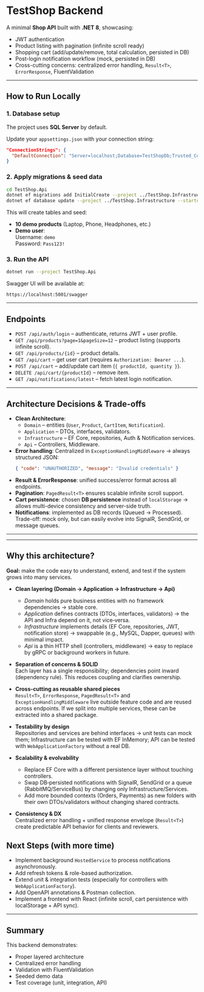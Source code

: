 # TestShop Backend

A minimal **Shop API** built with **.NET 8**, showcasing:
- JWT authentication
- Product listing with pagination (infinite scroll ready)
- Shopping cart (add/update/remove, total calculation, persisted in DB)
- Post-login notification workflow (mock, persisted in DB)
- Cross-cutting concerns: centralized error handling, `Result<T>`, `ErrorResponse`, FluentValidation

---

## How to Run Locally

### 1. Database setup
The project uses **SQL Server** by default.

Update your `appsettings.json` with your connection string:

```json
"ConnectionStrings": {
  "DefaultConnection": "Server=localhost;Database=TestShopDb;Trusted_Connection=True;TrustServerCertificate=True;"
}
```

### 2. Apply migrations & seed data
```bash
cd TestShop.Api
dotnet ef migrations add InitialCreate --project ../TestShop.Infrastructure --startup-project .
dotnet ef database update --project ../TestShop.Infrastructure --startup-project .
```

This will create tables and seed:
- **10 demo products** (Laptop, Phone, Headphones, etc.)
- **Demo user**:  
  Username: `demo`  
  Password: `Pass123!`

### 3. Run the API
```bash
dotnet run --project TestShop.Api
```

Swagger UI will be available at:
```
https://localhost:5001/swagger
```

---

## Endpoints

- `POST /api/auth/login` – authenticate, returns JWT + user profile.  
- `GET /api/products?page=1&pageSize=12` – product listing (supports infinite scroll).  
- `GET /api/products/{id}` – product details.  
- `GET /api/cart` – get user cart (requires `Authorization: Bearer ...`).  
- `POST /api/cart` – add/update cart item (`{ productId, quantity }`).  
- `DELETE /api/cart/{productId}` – remove item.  
- `GET /api/notifications/latest` – fetch latest login notification.  

---

## Architecture Decisions & Trade-offs

- **Clean Architecture**:
  - `Domain` – entities (`User`, `Product`, `CartItem`, `Notification`).
  - `Application` – DTOs, interfaces, validators.
  - `Infrastructure` – EF Core, repositories, Auth & Notification services.
  - `Api` – Controllers, Middleware.
- **Error handling**: Centralized in `ExceptionHandlingMiddleware` → always structured JSON:
  ```json
  { "code": "UNAUTHORIZED", "message": "Invalid credentials" }
  ```
- **Result<T> & ErrorResponse**: unified success/error format across all endpoints.
- **Pagination**: `PagedResult<T>` ensures scalable infinite scroll support.
- **Cart persistence**: chosen **DB persistence** instead of `localStorage` → allows multi-device consistency and server-side truth.
- **Notifications**: implemented as DB records (Queued → Processed). Trade-off: mock only, but can easily evolve into SignalR, SendGrid, or message queues.

---

---

## Why this architecture?

**Goal:** make the code easy to understand, extend, and test if the system grows into many services.

- **Clean layering (Domain → Application → Infrastructure → Api)**  
  - *Domain* holds pure business entities with no framework dependencies → stable core.  
  - *Application* defines contracts (DTOs, interfaces, validators) → the API and Infra depend on it, not vice‑versa.  
  - *Infrastructure* implements details (EF Core, repositories, JWT, notification store) → swappable (e.g., MySQL, Dapper, queues) with minimal impact.  
  - *Api* is a thin HTTP shell (controllers, middleware) → easy to replace by gRPC or background workers in future.

- **Separation of concerns & SOLID**  
  Each layer has a single responsibility; dependencies point inward (dependency rule). This reduces coupling and clarifies ownership.

- **Cross‑cutting as reusable shared pieces**  
  `Result<T>`, `ErrorResponse`, `PagedResult<T>` and `ExceptionHandlingMiddleware` live outside feature code and are reused across endpoints. If we split into multiple services, these can be extracted into a shared package.

- **Testability by design**  
  Repositories and services are behind interfaces → unit tests can mock them; Infrastructure can be tested with EF InMemory; API can be tested with `WebApplicationFactory` without a real DB.

- **Scalability & evolvability**  
  - Replace EF Core with a different persistence layer without touching controllers.  
  - Swap DB‑persisted notifications with SignalR, SendGrid or a queue (RabbitMQ/ServiceBus) by changing only Infrastructure/Services.  
  - Add more bounded contexts (Orders, Payments) as new folders with their own DTOs/validators without changing shared contracts.

- **Consistency & DX**  
  Centralized error handling + unified response envelope (`Result<T>`) create predictable API behavior for clients and reviewers.


## Next Steps (with more time)

- Implement background `HostedService` to process notifications asynchronously.  
- Add refresh tokens & role-based authorization.  
- Extend unit & integration tests (especially for controllers with `WebApplicationFactory`).  
- Add OpenAPI annotations & Postman collection.  
- Implement a frontend with React (infinite scroll, cart persistence with localStorage + API sync).  

---

## Summary

This backend demonstrates:
- Proper layered architecture
- Centralized error handling
- Validation with FluentValidation
- Seeded demo data
- Test coverage (unit, integration, API)
